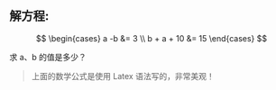 ## 解方程:

$$
\begin{cases}
    a -b &= 3 \\
    b + a + 10 &= 15
\end{cases}
$$

求 a、b 的值是多少？

> 上面的数学公式是使用 Latex 语法写的，非常美观！
